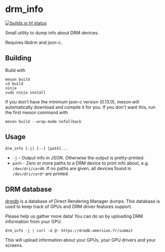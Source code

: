 # drm_info

[![builds.sr.ht status](https://builds.sr.ht/~emersion/drm_info/commits/master.svg)](https://builds.sr.ht/~emersion/drm_info/commits/master)

Small utility to dump info about DRM devices.

Requires libdrm and json-c.

## Building

Build with
```
meson build
cd build
ninja
sudo ninja install
```

If you don't have the minimum json-c version (0.13.0), meson will automatically
download and compile it for you. If you don't want this, run the first meson
command with
```
meson build --wrap-mode nofallback
```

## Usage

```
drm_info [-j] [--] [path]...
```
- `-j` - Output info in JSON. Otherwise the output is pretty-printed.
- `path` - Zero or more paths to a DRM device to print info about, e.g.
`/dev/dri/card0`. If no paths are given, all devices found in
`/dev/dri/card*` are printed.

## DRM database

[drmdb](https://drmdb.emersion.fr) is a database of Direct Rendering Manager
dumps. This database is used to keep track of GPUs and DRM driver features
support.

Please help us gather more data! You can do so by uploading DRM information
from your GPU.

```
drm_info -j | curl -d @- https://drmdb.emersion.fr/submit
```

This will upload information about your GPUs, your GPU drivers and your
screens.
